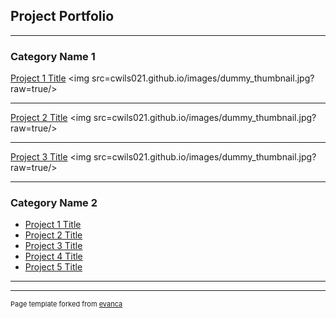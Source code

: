 ## Project Portfolio

---

### Category Name 1

[Project 1 Title](/sample_page)
<img src=cwils021.github.io/images/dummy_thumbnail.jpg?raw=true/>

---
[Project 2 Title](/pdf/sample_presentation.pdf)
<img src=cwils021.github.io/images/dummy_thumbnail.jpg?raw=true/>

---
[Project 3 Title](http://example.com/)
<img src=cwils021.github.io/images/dummy_thumbnail.jpg?raw=true/>

---

### Category Name 2

- [Project 1 Title](http://example.com/)
- [Project 2 Title](http://example.com/)
- [Project 3 Title](http://example.com/)
- [Project 4 Title](http://example.com/)
- [Project 5 Title](http://example.com/)

---




---
<p style="font-size:11px">Page template forked from <a href="https://github.com/evanca/quick-portfolio">evanca</a></p>
<!-- Remove above link if you don't want to attibute -->

